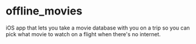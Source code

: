 # offline_movies
iOS app that lets you take a movie database with you on a trip so you can pick what movie to watch on a flight when there's no internet.
